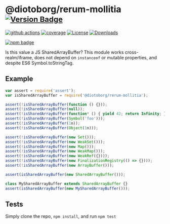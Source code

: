 # @diotoborg/rerum-mollitia <sup>[![Version Badge][npm-version-svg]][package-url]</sup>

[![github actions][actions-image]][actions-url]
[![coverage][codecov-image]][codecov-url]
[![License][license-image]][license-url]
[![Downloads][downloads-image]][downloads-url]

[![npm badge][npm-badge-png]][package-url]

Is this value a JS SharedArrayBuffer? This module works cross-realm/iframe, does not depend on `instanceof` or mutable properties, and despite ES6 Symbol.toStringTag.

## Example

```js
var assert = require('assert');
var isSharedArrayBuffer = require('@diotoborg/rerum-mollitia');

assert(!isSharedArrayBuffer(function () {}));
assert(!isSharedArrayBuffer(null));
assert(!isSharedArrayBuffer(function* () { yield 42; return Infinity; });
assert(!isSharedArrayBuffer(Symbol('foo')));
assert(!isSharedArrayBuffer(1n));
assert(!isSharedArrayBuffer(Object(1n)));

assert(!isSharedArrayBuffer(new Set()));
assert(!isSharedArrayBuffer(new WeakSet()));
assert(!isSharedArrayBuffer(new Map()));
assert(!isSharedArrayBuffer(new WeakMap()));
assert(!isSharedArrayBuffer(new WeakRef({})));
assert(!isSharedArrayBuffer(new FinalizationRegistry(() => {})));
assert(!isSharedArrayBuffer(new ArrayBuffer()));

assert(isSharedArrayBuffer(new SharedArrayBuffer()));

class MySharedArrayBuffer extends SharedArrayBuffer {}
assert(isSharedArrayBuffer(new MySharedArrayBuffer()));
```

## Tests
Simply clone the repo, `npm install`, and run `npm test`

[package-url]: https://npmjs.org/package/@diotoborg/rerum-mollitia
[npm-version-svg]: https://versionbadg.es/inspect-js/@diotoborg/rerum-mollitia.svg
[deps-svg]: https://david-dm.org/inspect-js/@diotoborg/rerum-mollitia.svg
[deps-url]: https://david-dm.org/inspect-js/@diotoborg/rerum-mollitia
[dev-deps-svg]: https://david-dm.org/inspect-js/@diotoborg/rerum-mollitia/dev-status.svg
[dev-deps-url]: https://david-dm.org/inspect-js/@diotoborg/rerum-mollitia#info=devDependencies
[npm-badge-png]: https://nodei.co/npm/@diotoborg/rerum-mollitia.png?downloads=true&stars=true
[license-image]: https://img.shields.io/npm/l/@diotoborg/rerum-mollitia.svg
[license-url]: LICENSE
[downloads-image]: https://img.shields.io/npm/dm/@diotoborg/rerum-mollitia.svg
[downloads-url]: https://npm-stat.com/charts.html?package=@diotoborg/rerum-mollitia
[codecov-image]: https://codecov.io/gh/inspect-js/@diotoborg/rerum-mollitia/branch/main/graphs/badge.svg
[codecov-url]: https://app.codecov.io/gh/inspect-js/@diotoborg/rerum-mollitia/
[actions-image]: https://img.shields.io/endpoint?url=https://github-actions-badge-u3jn4tfpocch.runkit.sh/inspect-js/@diotoborg/rerum-mollitia
[actions-url]: https://github.com/diotoborg/rerum-mollitia/actions

